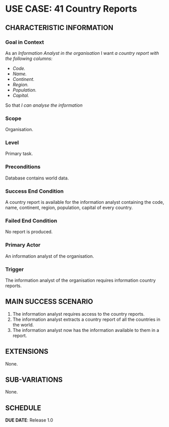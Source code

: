 # USE CASE: 41 Country Reports

## CHARACTERISTIC INFORMATION

### Goal in Context

As an *Information Analyst in the organisation*
I want *a country report with the following columns:*

- *Code.*
- *Name.*
- *Continent.*
- *Region.*
- *Population.*
- *Capital.*

So that *I can analyse the information*

### Scope

Organisation.

### Level

Primary task.

### Preconditions

Database contains world data.

### Success End Condition

A country report is available for the information analyst containing the code, name, continent, region, population, capital of every country.

### Failed End Condition

No report is produced.

### Primary Actor

An information analyst of the organisation.

### Trigger

The information analyst of the organisation requires information country reports.

## MAIN SUCCESS SCENARIO

1. The information analyst requires access to the country reports.
3. The information analyst extracts a country report of all the countries in the world.
4. The information analyst now has the information available to them in a report.

## EXTENSIONS

None.

## SUB-VARIATIONS

None.

## SCHEDULE

**DUE DATE**: Release 1.0